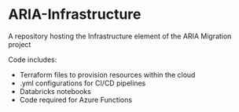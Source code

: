 # ARIA-Infrastructure
A repository hosting the Infrastructure element of the ARIA Migration project

Code includes:
- Terraform files to provision resources within the cloud
- .yml configurations for CI/CD pipelines
- Databricks notebooks
- Code required for Azure Functions
